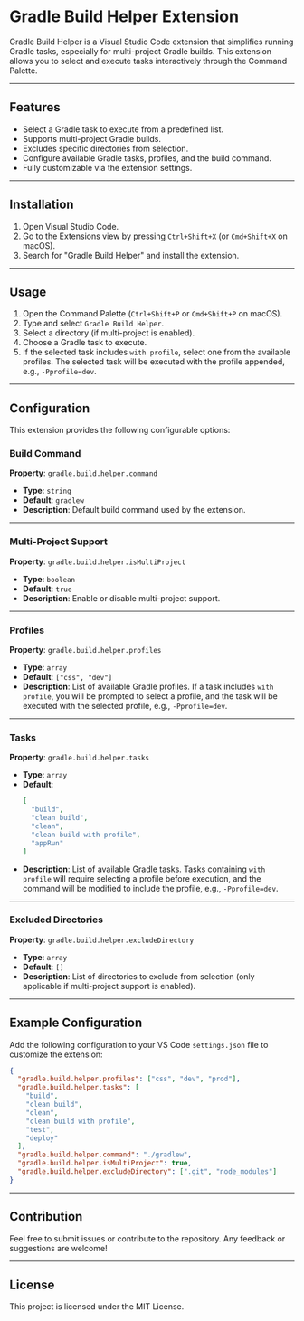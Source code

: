 # Gradle Build Helper Extension

Gradle Build Helper is a Visual Studio Code extension that simplifies running Gradle tasks, especially for multi-project Gradle builds. This extension allows you to select and execute tasks interactively through the Command Palette.

---

## Features

- Select a Gradle task to execute from a predefined list.
- Supports multi-project Gradle builds.
- Excludes specific directories from selection.
- Configure available Gradle tasks, profiles, and the build command.
- Fully customizable via the extension settings.

---

## Installation

1. Open Visual Studio Code.
2. Go to the Extensions view by pressing `Ctrl+Shift+X` (or `Cmd+Shift+X` on macOS).
3. Search for "Gradle Build Helper" and install the extension.

---

## Usage

1. Open the Command Palette (`Ctrl+Shift+P` or `Cmd+Shift+P` on macOS).
2. Type and select `Gradle Build Helper`.
3. Select a directory (if multi-project is enabled).
4. Choose a Gradle task to execute.
5. If the selected task includes `with profile`, select one from the available profiles. The selected task will be executed with the profile appended, e.g., `-Pprofile=dev`.

---

## Configuration

This extension provides the following configurable options:

### Build Command
**Property**: `gradle.build.helper.command`

- **Type**: `string`
- **Default**: `gradlew`
- **Description**: Default build command used by the extension.

---

### Multi-Project Support
**Property**: `gradle.build.helper.isMultiProject`

- **Type**: `boolean`
- **Default**: `true`
- **Description**: Enable or disable multi-project support.

---

### Profiles
**Property**: `gradle.build.helper.profiles`

- **Type**: `array`
- **Default**: `["css", "dev"]`
- **Description**: List of available Gradle profiles. If a task includes `with profile`, you will be prompted to select a profile, and the task will be executed with the selected profile, e.g., `-Pprofile=dev`.

---

### Tasks
**Property**: `gradle.build.helper.tasks`

- **Type**: `array`
- **Default**:
  ```json
  [
    "build",
    "clean build",
    "clean",
    "clean build with profile",
    "appRun"
  ]
  ```
- **Description**: List of available Gradle tasks. Tasks containing `with profile` will require selecting a profile before execution, and the command will be modified to include the profile, e.g., `-Pprofile=dev`.

---

### Excluded Directories
**Property**: `gradle.build.helper.excludeDirectory`

- **Type**: `array`
- **Default**: `[]`
- **Description**: List of directories to exclude from selection (only applicable if multi-project support is enabled).

---

## Example Configuration
Add the following configuration to your VS Code `settings.json` file to customize the extension:

```json
{
  "gradle.build.helper.profiles": ["css", "dev", "prod"],
  "gradle.build.helper.tasks": [
    "build",
    "clean build",
    "clean",
    "clean build with profile",
    "test",
    "deploy"
  ],
  "gradle.build.helper.command": "./gradlew",
  "gradle.build.helper.isMultiProject": true,
  "gradle.build.helper.excludeDirectory": [".git", "node_modules"]
}
```

---

## Contribution
Feel free to submit issues or contribute to the repository. Any feedback or suggestions are welcome!

---

## License
This project is licensed under the MIT License.

